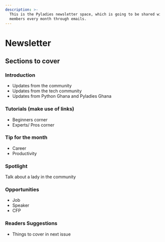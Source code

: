 ```yaml
---
description: >-
  This is the Pyladies newsletter space, which is going to be shared with
  members every month through emails.
---
```


# Newsletter

## Sections to cover

### Introduction

* Updates from the community
* Updates from the tech community
* Updates from Python Ghana and Pyladies Ghana

### Tutorials (make use of links)

* Beginners corner
* Experts/ Pros corner

### Tip for the month

* Career
* Productivity

### Spotlight

Talk about a lady in the community

### Opportunities

* Job
* Speaker
* CFP

### Readers Suggestions

* Things to cover in next issue
